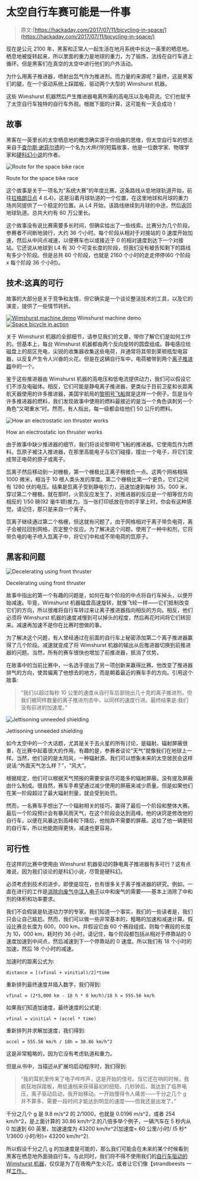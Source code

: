 # 太空自行车赛可能是一件事

> 原文:[https://hackaday.com/2017/07/11/bicycling-in-space/](https://hackaday.com/2017/07/11/bicycling-in-space/)

现在是公元 2100 年，黑客和正常人一起生活在地月系统中长达一英里的栖息地。栖息地被旋转起来，所以里面的重力是地球的重力，为了锻炼，法线在自行车道上循环。但是黑客们在真空的太空中进行他们的户外活动。

为什么用离子推进器，喷射出氙气作为推进剂。而力量的来源呢？最终，这是黑客们的腿，在一个驱动系统上踩踏板，驱动两个大型的 Wimshurst 机器。

这些 Wimshurst 机器然后产生推进器电离所需的高电压以及电荷流。它们也赋予了太空自行车独特的自行车外观。根据下面的计算，这可能有一天会成功！

## 故事

黑客在一英里长的太空栖息地的概念确实源于你扭曲的思维，但太空自行车的想法来自于[查尔斯·谢菲尔德](https://en.wikipedia.org/wiki/Charles_Sheffield)的一个名为*大旅行*的短篇故事，他是一位数学家、物理学家和[硬科幻小说](https://en.wikipedia.org/wiki/Hard_science_fiction)的作者。

![Route for the space bike race](../Images/d97fd761361c9ef44e9b4393a379ef98.png)

Route for the space bike race

这个故事是关于一项名为“系统大赛”的年度比赛。这条路线从低地球轨道开始，前往[拉格朗日点](https://en.wikipedia.org/wiki/Lagrangian_point) 4 (L4)，这是沿着月球轨道的一个位置，在这里地球和月球的重力场共同提供了一个稳定的位置。从 L4 开始，该路线继续到月球的中途，然后返回地球轨道。总共大约有 60 万公里长。

这个故事没有说比赛需要多长时间，但确实给出了一些线索。比赛分为几个阶段，参赛者不间断地骑行，大约 36 个小时。每个阶段从相对于对接站的 0 速度开始加速，然后从中间点减速，以便赛车也以或接近于 0 的相对速度到达下一个对接站。它还说从地球到 L4 有 30 个可变长度的阶段，但我们没有被告知剩下的路线有多少个阶段。但是总共 60 个阶段，也就是 2160 个小时的走走停停(60 个阶段 x 每个阶段 36 个小时)。

## 技术:这真的可行

故事的大部分是关于竞争和友情，但它确实是一个谈论整洁技术的工具，以及它的演变，提供了一些情节转折。

 [![Wimshurst machine demo](../Images/1226fd99c2472192e8a76cd30fa287bd.png "Wimshurst machine demo")](https://hackaday.com/2017/03/03/how-wimshurst-machines-work-high-voltage-from-the-gods/wimshurst_machine_demo/) Wimshurst machine demo [![Space bicycle in action](../Images/290fda43b8a0c0d5bca1d887278d0069.png "Space bicycle in action")](https://hackaday.com/2017/07/11/bicycling-in-space/space_bicycle_in_action/) 

关于 Wimshurst 机器的全部细节，请参见我们的文章，带你了解它们是如何工作的。但基本上，每台 Wimshurst 机器都由两个反向旋转的圆盘组成。静电感应给磁盘上的扇区充电，尖锐的收集器收集这些电荷，并通常将其带到莱顿瓶型电容器，以反复产生令人兴奋的火花。但是在这辆自行车中，电荷被带到两个[离子推进器](https://en.wikipedia.org/wiki/Ion_thruster)中的一个。

鉴于这些推进器由 Wimshurst 机器的高电压和低电流提供动力，我们可以假设它们不涉及电磁体。相反，它们可能是静电离子推进器，更类似于目前卫星和长距离航天器使用的许多推进器，美国宇航局的[黎明号飞船](https://en.wikipedia.org/wiki/Dawn_(spacecraft))就是这样一个例子。氙是当今许多推进器的燃料，我们发现故事中使用的燃料最接近的是当一个角色讽刺另一个角色“又喝重水”时。然而，有人指出，每一级都会给他们 50 公斤的燃料。

![How an electrostatic ion thruster works](../Images/95b55651a5661d181a65838d899960c2.png)

How an electrostatic ion thruster works

由于故事中缺少推进器的细节，我们将谈论黎明号飞船的推进器。它使用氙作为燃料。氙原子被注入推进器，在那里高能电子与它们碰撞，撞出一个电子，将它们变成带正电荷的原子或离子。

氙离子然后移动到一对栅极，第一个栅极比正离子稍微负一点。这两个网格相隔 1000 微米，相当于 10 根人类头发的厚度。第二个栅极比第一个更负，它们之间有 1280 伏的电压。结果是氙离子受到静电引力，迅速加速到每秒 35，000 米，穿过第二个栅极。就在那时，火箭反应发生了，对推进器的反应是一个相等但方向相反的 1/50 磅(92 毫牛顿)推力。当一张打印纸放在你的手掌上时，你会有这种感觉。请记住，那只是来自一个离子。

氙离子继续通过第二个格栅，但这就有问题了。由于网格相对于离子带负电荷，离子会被拉回到网格，否定整个反应。为了解决这个问题，使用了一种中和剂，它将带负电的电子喷入氙离子中，将它们中和成不带电荷的氙原子。

## 黑客和问题

![Decelerating using front thruster](../Images/69bfae716d2893998223b24f408d7b4e.png)

Decelerating using front thruster

故事中指出的第一个有趣的问题是，如何在每个阶段的中点将自行车掉头，以便开始减速。毕竟，Wimshurst 机器磁盘高速旋转，就像飞轮一样——它们抵制改变它们的方向，所以很难将自行车转过来让离子推进器指向相反的方向。相反，他们必须将 Wimshurst 机器的速度减慢到可以掉头的程度，然后再花时间将它们转回来。减速再加速不是你在比赛时想做的事。

为了解决这个问题，有人曾经通过在前面的自行车上秘密添加第二个离子推进器赢得了几个阶段。减速就变成了将 Wimshurst 机器的输出从后推进器切换到前推进器的问题。当然，所有的赛车很快也增加了前推进器，抵消了优势。

在故事中的当前比赛中，一名选手提出了另一项创新来赢得比赛。他改变了推进器排气的方向，使其偏离了他想去的地方，而是朝着最近的赛车手的方向。引用这个故事:

> “我们以超过每秒 10 公里的速度从自行车后部抛出几十克的离子推进剂，但我们被同样数量的离子推进剂击中，以同样的速度行进。最终结果是:我们没有前进的加速度。”

![Jettisoning unneeded shielding](../Images/8a107605c7da5b3723f495f4f947d966.png)

Jettisoning unneeded shielding

如今太空中的一个大话题，尤其是关于去火星的所有讨论，是辐射。辐射屏蔽很重，在比赛中起着很大的作用。有趣的是，参赛者谈论“天气”就像我们在地球上一样。当然，他们说的是太阳风，一种辐射源。我们可以想象未来的太空居民会这样说话:“外面天气怎么样？”，“风大”。

根据规定，他们可以根据天气预报的需要安装尽可能多的辐射屏蔽。没有提及屏蔽由什么制成。很自然，赛车手希望通过减少使用的屏蔽来减少质量。但是如果他们在某一阶段超过了最大辐射剂量，就会受到处罚。

然而，一名赛车手想出了一个辐射相关的技巧，赢得了最后一个阶段和整体大赛。最后一个阶段预计会有暴风雨天气，在这个阶段会达到高峰。他的诀窍是修改他的自行车，以便在风暴达到高峰和下降后，他抛弃不需要的屏蔽。这给了他一辆更轻的自行车，所以他能跑得更快，减速也更容易。

## 可行性

在这样的比赛中使用由 Wimshurst 机器驱动的静电离子推进器有多可行？这有点难说，因为我们谈论的是科幻小说，尽管是硬科幻。

必须考虑到技术的进步。即使是现在，也有很多关于离子推进器的研究。例如，一直在进行的工作是[消除向废气中注入电子](https://phys.org/news/2017-05-neptune-neutralizer-free-plasma-propulsion.html)以中和废气的需要——基本上消除了中和剂的体积和功率要求。

我们不会假装是轨道动力学的专家。我们知道一个事实，我们的一些读者是，我们只会让自己尴尬。然而，我们可以做一些非常基本的，粗略的加速和减速计算。假设比赛总长度为 600，000 km，并假设它由 60 个赛段组成，则每个赛段的长度为 10，000 km，耗时约 36 小时。请记住，每个阶段都包括从相对于停靠站的 0 速度加速到中间点，然后减速到下一个停靠站的 0 速度。所以我们有 18 个小时的加速，然后 18 个小时的减速。

加速时的距离公式为:

```
distance = [(vfinal + vinitial)/2]*time

```

重新排列最终速度并插入数字，我们得到:

```
vfinal = (2*5,000 km - 18 h * 0 km/h)/18 h = 555.56 km/h

```

如果我们知道加速度，最终速度的公式是:

```
vfinal = vinitial + (accel * time)

```

重新排列并求解加速度，我们得到:

```
accel = 555.56 km/h / 18h = 30.86 km/h^2

```

这是非常粗略的，因为它没有考虑轨道和重力。

但是从书中，当描述从扩展坞启动程序时，我们得到:

> “我的耳机里传来了电子哔哔声，这是开始的信号。当它还在响的时候，我疯狂地踩踏板，用低速档来获得最初的扭矩。几秒钟后，我达到了临界电压，离子驱动启动，我开始移动。一开始慢得令人痛苦——千分之几个 g 并不算多，需要一段时间才能达到明显的速度——但我还是出发了。”

千分之几个 g 是 9.8 m/s^2 的 2/1000，也就是 0.0196 m/s^2，或者 254 km/h^2，是上面计算的 30.86 km/h^2.的八倍多举个例子，一辆汽车在 5 秒内从 0 加速到 60 英里，加速速度为 43200 km/hr^2(加速度= 60 公里/小时/ (5 秒* 1/3600 小时/秒)= 43200 km/hr^2).

所以假设千分之几 g 的加速度是可能的，那么我们可能会在未来的某个时候看到黑客在栖息地外面骑自行车。与此同时，我们将不得不使用我们的[自行车驱动的 Wimshurst 机器](http://hackaday.com/2015/05/04/bicycle-powered-wimshurst-machine/)，仅仅是为了在夜晚产生火花，或者让它们像【strandbeests 一样[工作。](http://hackaday.com/2016/06/30/a-strandbeest-bicycle/)